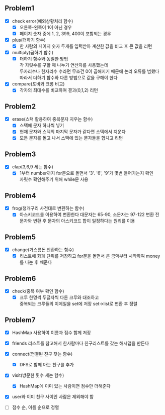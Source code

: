 ## Problem1
- [x] check error(예외상황처리 함수)
    - [x] 오른쪽-왼쪽이 1이 아닌 경우
    - [x] 페이지 숫자 중에 1, 2, 399, 400이 포함되는 경우
- [x] plus(더하기 함수)
    - [x] 한 사람의 페이지 숫자 두개를 입력받아 계산한 값을 비교 후 큰 값을 리턴
- [x] multiply(곱하기 함수)
    - [x] ~~더하기 함수와 동일한 방법~~  
          각 자릿수를 구할 때 나누기 연산자를 사용했는데  
          두자리수나 한자리수 수라면 무조건 0이 곱해지기 때문에 논리 오류를 범했다  
          따라서 더하기 함수와 다른 방법으로 값을 구해야 한다  
- [x] compare(포비와 크롱 비교)
    - [x] 각자의 최대수를 비교하여 결과(0,1,2) 리턴
## Problem2
- [x] erase(스택 활용하여 중복문자 지우는 함수)
    - [x] 스택에 문자 하나씩 넣기
    - [x] 현재 문자와 스택의 마지막 문자가 같다면 스택에서 지운다
    - [x] 모든 문자를 돌고 나서 스택에 있는 문자들을 합치고 리턴
## Problem3
- [x] clap(3,6,9 세는 함수)
    - [x] 1부터 number까지 for문으로 돌면서 '3'. '6', '9'가 몇번 들어가는지 확인  
          자릿수 확인해주기 위해 while문 사용
## Problem4
- [x] frog(청개구리 사전대로 변환하는 함수)
    - [x] 아스키코드를 이용하여 변환한다
          대문자는 65-90, 소문자는 97-122
          변환 전 문자와 변환 후 문자의 아스키코드 합이 일정하다는 원리를 이용
## Problem5
- [x] change(거스름돈 반환하는 함수)
    - [x] 리스트에 화폐 단위를 저장하고 for문을 돌면서 큰 금액부터 시작하여 money를 나눈 후 빼준다
## Problem6
- [x] check(중복 여부 확인 함수)
    - [x] 크루 한명씩 두글자씩 다른 크루와 대조하고    
          중복되는 크루들의 이메일을 set에 저장
          set->list로 변환 후 정렬
## Problem7
- [x] HashMap 사용하여 이름과 점수 함께 저장
- [x] friends 리스트를 참고해서 한사람마다 친구리스트를 갖는 해시맵을 만든다
- [x] connect(연결된 친구 찾는 함수)
    - [x] DFS로 함께 아는 친구를 추가
- [x] visit(방문한 횟수 세는 함수)
    - [x] HashMap에 이미 있는 사람이면 점수만 더해준다
- [x] user와 이미 친구 사이인 사람은 제외해야 함
- [ ] 점수 순, 이름 순으로 정렬
    

